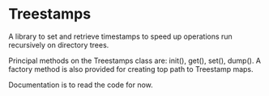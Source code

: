 # Treestamps

A library to set and retrieve timestamps to speed up operations
run recursively on directory trees.

Principal methods on the Treestamps class are: init(), get(), set(), dump().
A factory method is also provided for creating top path to Treestamp maps.

Documentation is to read the code for now.
